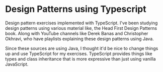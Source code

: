 # Design Patterns using Typescript

Design pattern exercises implemented with TypeScript. I've been studying design patterns using various material like, the Head First Design Patterns book. Along with YouTube channels like Derek Banas and Christopher Okhravi, who have playlists explaining these design patterns using Java.

Since these sources are using Java, I thought it'd be nice to change things up and use TypeScript for my exercises. TypeScript provides things like types and class inheritance that is more expressive than just using vanilla JavaScript. 